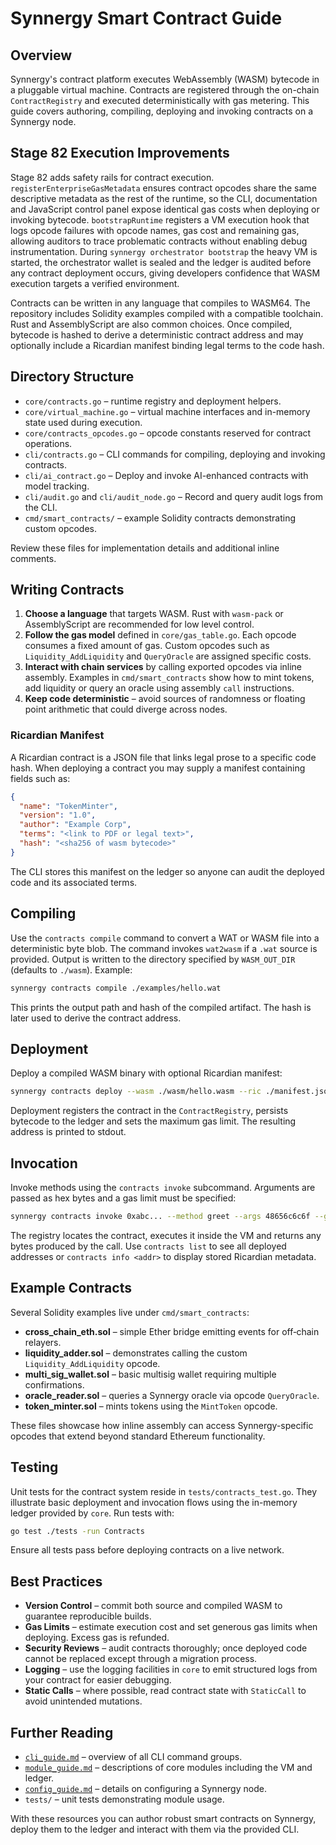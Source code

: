 # Synnergy Smart Contract Guide

## Overview

Synnergy's contract platform executes WebAssembly (WASM) bytecode in a pluggable virtual machine. Contracts are registered through the on-chain `ContractRegistry` and executed deterministically with gas metering. This guide covers authoring, compiling, deploying and invoking contracts on a Synnergy node.

## Stage 82 Execution Improvements

Stage 82 adds safety rails for contract execution. `registerEnterpriseGasMetadata`
ensures contract opcodes share the same descriptive metadata as the rest of the
runtime, so the CLI, documentation and JavaScript control panel expose identical
gas costs when deploying or invoking bytecode. `bootstrapRuntime` registers a VM
execution hook that logs opcode failures with opcode names, gas cost and
remaining gas, allowing auditors to trace problematic contracts without enabling
debug instrumentation. During `synnergy orchestrator bootstrap` the heavy VM is
started, the orchestrator wallet is sealed and the ledger is audited before any
contract deployment occurs, giving developers confidence that WASM execution
targets a verified environment.

Contracts can be written in any language that compiles to WASM64. The repository includes Solidity examples compiled with a compatible toolchain. Rust and AssemblyScript are also common choices. Once compiled, bytecode is hashed to derive a deterministic contract address and may optionally include a Ricardian manifest binding legal terms to the code hash.

## Directory Structure

- `core/contracts.go` – runtime registry and deployment helpers.
- `core/virtual_machine.go` – virtual machine interfaces and in-memory state used during execution.
- `core/contracts_opcodes.go` – opcode constants reserved for contract operations.
- `cli/contracts.go` – CLI commands for compiling, deploying and invoking contracts.
- `cli/ai_contract.go` – Deploy and invoke AI-enhanced contracts with model tracking.
- `cli/audit.go` and `cli/audit_node.go` – Record and query audit logs from the CLI.
- `cmd/smart_contracts/` – example Solidity contracts demonstrating custom opcodes.

Review these files for implementation details and additional inline comments.

## Writing Contracts

1. **Choose a language** that targets WASM. Rust with `wasm-pack` or AssemblyScript are recommended for low level control.
2. **Follow the gas model** defined in `core/gas_table.go`. Each opcode consumes a fixed amount of gas. Custom opcodes such as `Liquidity_AddLiquidity` and `QueryOracle` are assigned specific costs.
3. **Interact with chain services** by calling exported opcodes via inline assembly. Examples in `cmd/smart_contracts` show how to mint tokens, add liquidity or query an oracle using assembly `call` instructions.
4. **Keep code deterministic** – avoid sources of randomness or floating point arithmetic that could diverge across nodes.

### Ricardian Manifest

A Ricardian contract is a JSON file that links legal prose to a specific code hash. When deploying a contract you may supply a manifest containing fields such as:

```json
{
  "name": "TokenMinter",
  "version": "1.0",
  "author": "Example Corp",
  "terms": "<link to PDF or legal text>",
  "hash": "<sha256 of wasm bytecode>"
}
```

The CLI stores this manifest on the ledger so anyone can audit the deployed code and its associated terms.

## Compiling

Use the `contracts compile` command to convert a WAT or WASM file into a deterministic byte blob. The command invokes `wat2wasm` if a `.wat` source is provided. Output is written to the directory specified by `WASM_OUT_DIR` (defaults to `./wasm`). Example:

```bash
synnergy contracts compile ./examples/hello.wat
```

This prints the output path and hash of the compiled artifact. The hash is later used to derive the contract address.

## Deployment

Deploy a compiled WASM binary with optional Ricardian manifest:

```bash
synnergy contracts deploy --wasm ./wasm/hello.wasm --ric ./manifest.json --gas 3000000
```

Deployment registers the contract in the `ContractRegistry`, persists bytecode to the ledger and sets the maximum gas limit. The resulting address is printed to stdout.

## Invocation

Invoke methods using the `contracts invoke` subcommand. Arguments are passed as hex bytes and a gas limit must be specified:

```bash
synnergy contracts invoke 0xabc... --method greet --args 48656c6c6f --gas 200000
```

The registry locates the contract, executes it inside the VM and returns any bytes produced by the call. Use `contracts list` to see all deployed addresses or `contracts info <addr>` to display stored Ricardian metadata.

## Example Contracts

Several Solidity examples live under `cmd/smart_contracts`:

- **cross_chain_eth.sol** – simple Ether bridge emitting events for off‑chain relayers.
- **liquidity_adder.sol** – demonstrates calling the custom `Liquidity_AddLiquidity` opcode.
- **multi_sig_wallet.sol** – basic multisig wallet requiring multiple confirmations.
- **oracle_reader.sol** – queries a Synnergy oracle via opcode `QueryOracle`.
- **token_minter.sol** – mints tokens using the `MintToken` opcode.

These files showcase how inline assembly can access Synnergy-specific opcodes that extend beyond standard Ethereum functionality.

## Testing

Unit tests for the contract system reside in `tests/contracts_test.go`. They illustrate basic deployment and invocation flows using the in-memory ledger provided by `core`. Run tests with:

```bash
go test ./tests -run Contracts
```

Ensure all tests pass before deploying contracts on a live network.

## Best Practices

- **Version Control** – commit both source and compiled WASM to guarantee reproducible builds.
- **Gas Limits** – estimate execution cost and set generous gas limits when deploying. Excess gas is refunded.
- **Security Reviews** – audit contracts thoroughly; once deployed code cannot be replaced except through a migration process.
- **Logging** – use the logging facilities in `core` to emit structured logs from your contract for easier debugging.
- **Static Calls** – where possible, read contract state with `StaticCall` to avoid unintended mutations.

## Further Reading

- [`cli_guide.md`](cli_guide.md) – overview of all CLI command groups.
- [`module_guide.md`](module_guide.md) – descriptions of core modules including the VM and ledger.
- [`config_guide.md`](config_guide.md) – details on configuring a Synnergy node.
- `tests/` – unit tests demonstrating module usage.

With these resources you can author robust smart contracts on Synnergy, deploy them to the ledger and interact with them via the provided CLI.
